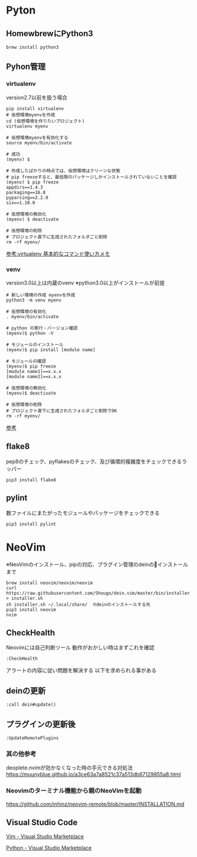
# Pyton

## HomewbrewにPython3
```
brew install python3
```

## Pyhon管理

### virtualenv
version2.7以前を扱う場合

```
pip install virtualenv
# 仮想環境myenvを作成
cd (仮想環境を作りたいプロジェクト)
virtualenv myenv

# 仮想環境myenvを有効化する
source myenv/bin/activate

# 成功
(myenv) $ 

# 作成したばかりの時点では、仮想環境はクリーンな状態
# pip freezeすると、最低限のパッケージしかインストールされていないことを確認
(myenv) $ pip freeze
appdirs==1.4.3
packaging==16.8
pyparsing==2.2.0
six==1.10.0

# 仮想環境の無効化
(myenv) $ deactivate

# 仮想環境の削除
# プロジェクト直下に生成されたフォルダごと削除
rm -rf myenv/

```

[参考:virtualenv 基本的なコマンド使い方メモ](https://qiita.com/th1209/items/84f21a4499548b34ec91)

### venv
version3.0以上は内蔵のvenv
※python3.0以上がインストールが前提

```
# 新しい環境の作成 myenvを作成
python3 -m venv myenv

# 仮想環境の有効化
. myenv/bin/activate

# python の実行・バージョン確認
(myenv)$ python -V

# モジュールのインストール
(myenv)$ pip install [module name]

# モジュールの確認
(myenv)$ pip freeze
[module name1]==x.x.x
[module name2]==x.x.x

# 仮想環境の無効化
(myenv)$ deactivate 

# 仮想環境の削除
# プロジェクト直下に生成されたフォルダごと削除でOK
rm -rf myenv/

```

[参考](https://docs.python.jp/3/library/venv.html)

## flake8
pep8のチェック、pyflakesのチェック、及び循環的複雑度をチェックできるラッパー
```
pip3 install flake8
```

## pylint
数ファイルにまたがったモジュールやパッケージをチェックできる
```
pip3 install pylint
```


# NeoVim
※NeoVimのインストール、pipの対応、プラグイン管理のdeinのインストールまで
```
brew install neovim/neovim/neovim
curl https://raw.githubusercontent.com/Shougo/dein.vim/master/bin/installer.sh > installer.sh
sh installer.sh ~/.local/share/  ※deinのインストールする先
pip3 install neovim
nvim
```

## CheckHealth
Neovimには自己判断ツール
動作がおかしい時はまずこれを確認
```
:CheckHealth
```
アラートの内容に従い問題を解決する
以下を求められる事がある

## deinの更新
```
:call dein#update()
```

## プラグインの更新後
```
:UpdateRemotePlugins
```

### 其の他参考
deoplete.nvimが効かなくなった時の手元できる対処法
https://muunyblue.github.io/a3ce63a7a8521c37a513db67129855a8.html

### Neovimのターミナル機能から親のNeoVimを起動
https://github.com/mhinz/neovim-remote/blob/master/INSTALLATION.md


## Visual Studio Code
[Vim - Visual Studio Marketplace](https://marketplace.visualstudio.com/items?itemName=vscodevim.vim)

[Python - Visual Studio Marketplace
](https://marketplace.visualstudio.com/items?itemName=ms-python.python)

